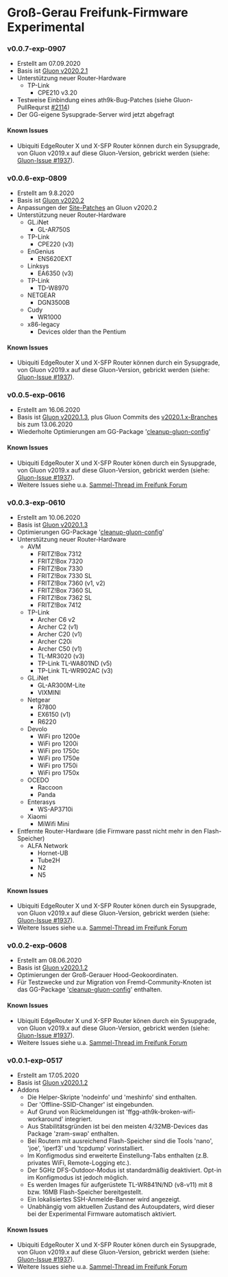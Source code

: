 # Groß-Gerau Freifunk-Firmware Experimental

### v0.0.7-exp-0907
- Erstellt am 07.09.2020
- Basis ist [Gluon v2020.2.1](https://gluon.readthedocs.io/en/v2020.2.1/releases/v2020.2.1.html)
- Unterstützung neuer Router-Hardware
  - TP-Link
     - CPE210 v3.20
- Testweise Einbindung eines ath9k-Bug-Patches (siehe Gluon-PullRequrst [#2114](https://github.com/freifunk-gluon/gluon/pull/2114))
- Der GG-eigene Sysupgrade-Server wird jetzt abgefragt

#### Known Issues
- Ubiquiti EdgeRouter X und X-SFP Router können durch ein Sysupgrade, von Gluon v2019.x auf diese Gluon-Version, gebrickt werden (siehe: [Gluon-Issue #1937](https://github.com/freifunk-gluon/gluon/issues/1937)).

### v0.0.6-exp-0809
- Erstellt am 9.8.2020
- Basis ist [Gluon v2020.2](https://gluon.readthedocs.io/en/latest/releases/v2020.2.html#)
- Anpassungen der [Site-Patches](https://gitea.indie-freifunk.net/oszilloskop/site-ffffm/src/branch/top/patches) an Gluon v2020.2
- Unterstützung neuer Router-Hardware
  - GL.iNet
     - GL-AR750S
  - TP-Link
     - CPE220 (v3)
  - EnGenius
     - ENS620EXT
  - Linksys
     - EA6350 (v3)
  - TP-Link
     - TD-W8970
  - NETGEAR
     - DGN3500B
  - Cudy
     - WR1000
  - x86-legacy
     - Devices older than the Pentium

#### Known Issues
- Ubiquiti EdgeRouter X und X-SFP Router können durch ein Sysupgrade, von Gluon v2019.x auf diese Gluon-Version, gebrickt werden (siehe: [Gluon-Issue #1937](https://github.com/freifunk-gluon/gluon/issues/1937)).

### v0.0.5-exp-0616
- Erstellt am 16.06.2020
- Basis ist [Gluon v2020.1.3](https://gluon.readthedocs.io/en/v2020.1.3/releases/v2020.1.3.html), plus Gluon Commits des [v2020.1.x-Branches](https://github.com/freifunk-gluon/gluon/commits/v2020.1.x) bis zum 13.06.2020
- Wiederholte Optimierungen am GG-Package '[cleanup-gluon-config](https://github.com/freifunkgg/packages-ffgg/tree/master/ffgg-cleanup-gluon-config)'

#### Known Issues
- Ubiquiti EdgeRouter X und X-SFP Router könen durch ein Sysupgrade, von Gluon v2019.x auf diese Gluon-Version, gebrickt werden (siehe: [Gluon-Issue #1937](https://github.com/freifunk-gluon/gluon/issues/1937)).
- Weitere Issues siehe u.a. [Sammel-Thread im Freifunk Forum](https://forum.freifunk.net/t/gluon-v2020-1-auffaelligkeiten/21839)

### v0.0.3-exp-0610
- Erstellt am 10.06.2020
- Basis ist [Gluon v2020.1.3](https://gluon.readthedocs.io/en/v2020.1.3/releases/v2020.1.3.html)
- Optimierungen GG-Package '[cleanup-gluon-config](https://github.com/freifunkgg/packages-ffgg/tree/master/ffgg-cleanup-gluon-config)'
- Unterstützung neuer Router-Hardware
  - AVM
     - FRITZ!Box 7312
     - FRITZ!Box 7320
     - FRITZ!Box 7330
     - FRITZ!Box 7330 SL
     - FRITZ!Box 7360 (v1, v2)
     - FRITZ!Box 7360 SL
     - FRITZ!Box 7362 SL
     - FRITZ!Box 7412
  - TP-Link
     - Archer C6 v2
     - Archer C2 (v1)
     - Archer C20 (v1)
     - Archer C20i
     - Archer C50 (v1)
     - TL-MR3020 (v3)
     - TP-Link TL-WA801ND (v5)
     - TP-Link TL-WR902AC (v3)
  - GL.iNet
     - GL-AR300M-Lite
     - VIXMINI
  - Netgear
     - R7800
     - EX6150 (v1)
     - R6220
  - Devolo 
     - WiFi pro 1200e
     - WiFi pro 1200i
     - WiFi pro 1750c
     - WiFi pro 1750e
     - WiFi pro 1750i
     - WiFi pro 1750x
  - OCEDO
     - Raccoon
     - Panda
  - Enterasys
     - WS-AP3710i
  - Xiaomi 
     - MiWifi Mini
- Entfernte Router-Hardware (die Firmware passt nicht mehr in den Flash-Speicher)
  - ALFA Network
     - Hornet-UB
     - Tube2H
     - N2
     - N5

#### Known Issues
- Ubiquiti EdgeRouter X und X-SFP Router könen durch ein Sysupgrade, von Gluon v2019.x auf diese Gluon-Version, gebrickt werden (siehe: [Gluon-Issue #1937](https://github.com/freifunk-gluon/gluon/issues/1937)).
- Weitere Issues siehe u.a. [Sammel-Thread im Freifunk Forum](https://forum.freifunk.net/t/gluon-v2020-1-auffaelligkeiten/21839)

### v0.0.2-exp-0608
- Erstellt am 08.06.2020
- Basis ist [Gluon v2020.1.2](https://gluon.readthedocs.io/en/v2020.1.2/releases/v2020.1.2.html)
- Optimierungen der Groß-Gerauer Hood-Geokoordinaten.
- Für Testzwecke und zur Migration von Fremd-Community-Knoten ist das GG-Package '[cleanup-gluon-config](https://github.com/freifunkgg/packages-ffgg/tree/master/ffgg-cleanup-gluon-config)' enthalten.

#### Known Issues
- Ubiquiti EdgeRouter X und X-SFP Router könen durch ein Sysupgrade, von Gluon v2019.x auf diese Gluon-Version, gebrickt werden (siehe: [Gluon-Issue #1937](https://github.com/freifunk-gluon/gluon/issues/1937)).
- Weitere Issues siehe u.a. [Sammel-Thread im Freifunk Forum](https://forum.freifunk.net/t/gluon-v2020-1-auffaelligkeiten/21839)


### v0.0.1-exp-0517
- Erstellt am 17.05.2020
- Basis ist [Gluon v2020.1.2](https://gluon.readthedocs.io/en/v2020.1.2/releases/v2020.1.2.html)
- Addons
  - Die Helper-Skripte 'nodeinfo' und 'meshinfo' sind enthalten.
  - Der 'Offline-SSID-Changer' ist eingebunden.
  - Auf Grund von Rückmeldungen ist 'ffgg-ath9k-broken-wifi-workaround' integriert.
  - Aus Stabilitätsgründen ist bei den meisten 4/32MB-Devices das Package 'zram-swap' enthalten.
  - Bei Routern mit ausreichend Flash-Speicher sind die Tools 'nano', 'joe', 'iperf3' und 'tcpdump' vorinstalliert.
  - Im Konfigmodus sind erweiterte Einstellung-Tabs enthalten (z.B. privates WiFi, Remote-Logging etc.).
  - Der 5GHz DFS-Outdoor-Modus ist standardmäßig deaktiviert. Opt-in im Konfigmodus ist jedoch möglich.
  - Es werden Images für aufgerüstete TL-WR841N/ND (v8-v11) mit 8 bzw. 16MB Flash-Speicher bereitgestellt.
  - Ein lokalisiertes SSH-Anmelde-Banner wird angezeigt.
  - Unabhängig vom aktuellen Zustand des Autoupdaters, wird dieser bei der Experimental Firmware automatisch aktiviert.

#### Known Issues
- Ubiquiti EdgeRouter X und X-SFP Router könen durch ein Sysupgrade, von Gluon v2019.x auf diese Gluon-Version, gebrickt werden (siehe: [Gluon-Issue #1937](https://github.com/freifunk-gluon/gluon/issues/1937)).
- Weitere Issues siehe u.a. [Sammel-Thread im Freifunk Forum](https://forum.freifunk.net/t/gluon-v2020-1-auffaelligkeiten/21839)

